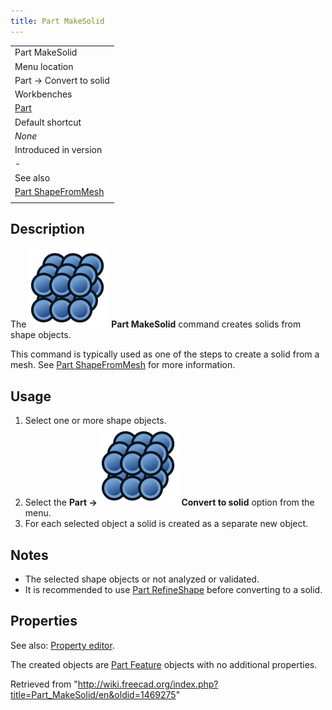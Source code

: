 ```yaml
---
title: Part MakeSolid
---
```


|                                                                |
| -------------------------------------------------------------- |
| Part MakeSolid                                                 |
| Menu location                                                  |
| Part → Convert to solid                                        |
| Workbenches                                                    |
| [Part](/Part_Workbench "Part Workbench")                       |
| Default shortcut                                               |
| _None_                                                         |
| Introduced in version                                          |
| -                                                              |
| See also                                                       |
| [Part ShapeFromMesh](/Part_ShapeFromMesh "Part ShapeFromMesh") |
|                                                                |

## Description

The ![](/src/assets/images/Part_MakeSolid.svg) **Part MakeSolid** command creates solids from shape objects.

This command is typically used as one of the steps to create a solid from a mesh. See [Part ShapeFromMesh](/Part_ShapeFromMesh#Usage "Part ShapeFromMesh") for more information.

## Usage

1. Select one or more shape objects.
2. Select the **Part → ![](/src/assets/images/Part_MakeSolid.svg) Convert to solid** option from the menu.
3. For each selected object a solid is created as a separate new object.

## Notes

- The selected shape objects or not analyzed or validated.
- It is recommended to use [Part RefineShape](/Part_RefineShape "Part RefineShape") before converting to a solid.

## Properties

See also: [Property editor](/Property_editor "Property editor").

The created objects are [Part Feature](/Part_Feature "Part Feature") objects with no additional properties.

Retrieved from "<http://wiki.freecad.org/index.php?title=Part_MakeSolid/en&oldid=1469275>"
